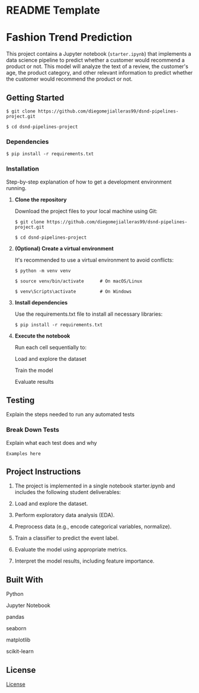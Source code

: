 # README Template

# Fashion Trend Prediction

This project contains a Jupyter notebook (`starter.ipynb`) that implements a data science pipeline to predict whether a customer would recommend a product or not. This model will analyze the text of a review, the customer's age, the product category, and other relevant information to predict whether the customer would recommend the product or not. 

## Getting Started

```
$ git clone https://github.com/diegomejialleras99/dsnd-pipelines-project.git

$ cd dsnd-pipelines-project

```

### Dependencies

```
$ pip install -r requirements.txt

```

### Installation

Step-by-step explanation of how to get a development environment running.

1. **Clone the repository**
   
   Download the project files to your local machine using Git:
   
   ```
   $ git clone https://github.com/diegomejialleras99/dsnd-pipelines-project.git
   
   $ cd dsnd-pipelines-project
   ```
   
3. **(Optional) Create a virtual environment**
   
   It's recommended to use a virtual environment to avoid conflicts:
   
   ```
   $ python -m venv venv
   
   $ source venv/bin/activate      # On macOS/Linux
   
   $ venv\Scripts\activate         # On Windows
   ```
   
5. **Install dependencies**
   
   Use the requirements.txt file to install all necessary libraries:
   
   ```
   $ pip install -r requirements.txt
   ```
   
7. **Execute the notebook**
   
     Run each cell sequentially to:

     Load and explore the dataset
  
     Train the model
  
     Evaluate results


## Testing

Explain the steps needed to run any automated tests

### Break Down Tests

Explain what each test does and why

```
Examples here
```

## Project Instructions

1. The project is implemented in a single notebook starter.ipynb and includes the following student deliverables:

2. Load and explore the dataset.

3. Perform exploratory data analysis (EDA).

4. Preprocess data (e.g., encode categorical variables, normalize).

5. Train a classifier to predict the event label.

6. Evaluate the model using appropriate metrics.

7. Interpret the model results, including feature importance.

## Built With

Python

Jupyter Notebook

pandas

seaborn

matplotlib

scikit-learn


## License

[License](LICENSE.txt)
